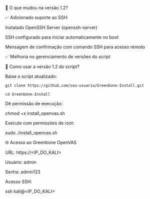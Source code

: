 📌 O que mudou na versão 1.2?

✅ Adicionado suporte ao SSH:

Instalado OpenSSH Server (openssh-server)

SSH configurado para iniciar automaticamente no boot

Mensagem de confirmação com comando SSH para acesso remoto

✅ Melhoria no gerenciamento de versões do script

📜 Como usar a versão 1.2 do script?

Baixe o script atualizado:
```
git clone https://github.com/seu-usuario/Greenbone-Install.git

cd Greenbone-Install
```


Dê permissão de execução:

chmod +x install_openvas.sh

Execute com permissões de root:

sudo ./install_openvas.sh

🌐 Acesso ao Greenbone OpenVAS

URL: https://<IP_DO_KALI>

Usuário: admin

Senha: admin123

Acesso SSH:

ssh kali@<IP_DO_KALI>
